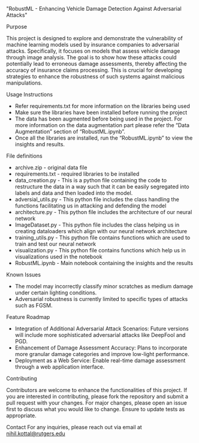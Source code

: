 "RobustML - Enhancing Vehicle Damage Detection Against Adversarial Attacks"

Purpose

This project is designed to explore and demonstrate the vulnerability of machine learning models used by insurance companies to adversarial attacks. Specifically, it focuses on models that assess vehicle damage through image analysis. The goal is to show how these attacks could potentially lead to erroneous damage assessments, thereby affecting the accuracy of insurance claims processing. This is crucial for developing strategies to enhance the robustness of such systems against malicious manipulations.

Usage Instructions

* Refer requirements.txt for more information on the libraries being used
* Make sure the libraries have been installed before running the project
* The data has been augmented before being used in the project. For more information on the data augmentation part please refer the “Data Augmentation” section of “RobustML.ipynb”.
* Once all the libraries are installed, run the “RobustML.ipynb” to view the insights and results. 

File definitions

* archive.zip - original data file 
* requirements.txt - required libraries to be installed
* data_creation.py - This is a python file containing the code to restructure the data in a way such that it can be easily segregated into labels and data and then loaded into the model.
* adversial_utils.py - This python file includes the class handling the functions facilitating us in attacking and defending the model
* architecture.py - This python file includes the architecture of our neural network
* ImageDataset.py - This python file includes the class helping us in creating dataloaders which align with our neural network architecture
* training_utils.py - This python file contains functions which are used to train and test our neural network
* visualization.py - This python file contains functions which help us in visualizations used in the notebook
* RobustML.ipynb - Main notebook containing the insights and the results

Known Issues

* The model may incorrectly classify minor scratches as medium damage under certain lighting conditions.
* Adversarial robustness is currently limited to specific types of attacks such as FGSM.

Feature Roadmap

* Integration of Additional Adversarial Attack Scenarios: Future versions will include more sophisticated adversarial attacks like DeepFool and PGD.
* Enhancement of Damage Assessment Accuracy: Plans to incorporate more granular damage categories and improve low-light performance.
* Deployment as a Web Service: Enable real-time damage assessment through a web application interface.

Contributing

Contributors are welcome to enhance the functionalities of this project. If you are interested in contributing, please fork the repository and submit a pull request with your changes. For major changes, please open an issue first to discuss what you would like to change. Ensure to update tests as appropriate.

Contact
For any inquiries, please reach out via email at nihil.kottal@rutgers.edu
